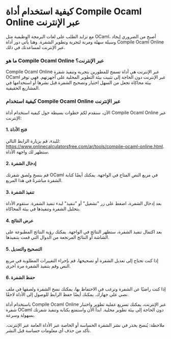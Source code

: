 كيفية استخدام أداة Compile Ocaml Online عبر الإنترنت
====================================================

مع تزايد الطلب على لغات البرمجة الوظيفية مثل OCaml، أصبح من الضروري إيجاد وسيلة سهلة ومرنة لتجربة وتطوير الشفرة. وهنا يأتي دور أداة Compile Ocaml Online عبر الإنترنت لمساعدتك في ذلك.

### ما هو Compile Ocaml Online عبر الإنترنت؟

Compile Ocaml Online عبر الإنترنت هي أداة تسمح للمطورين بتجربة وتنفيذ شفرة OCaml عبر الإنترنت دون الحاجة إلى تثبيت بيئة التطوير المحلية على أجهزتهم. فهي توفر بيئة محاكاة تجعل من السهل اختبار وتصحيح الشفرة قبل نشرها أو استخدامها في المشاريع الحقيقية.

### كيفية استخدام Compile Ocaml Online عبر الإنترنت

الآن، سنقدم لكم خطوات بسيطة حول كيفية استخدام أداة Compile Ocaml Online عبر الإنترنت:

#### 1. فتح الأداة

للبدء، قم بزيارة الرابط التالي: <https://www.onlinecalculatorsfree.com/ar/tools/compile-ocaml-online.html>. ستظهر لك واجهة الأداة.

#### 2. إدخال الشفرة

قم بنسخ ولصق شفرتك OCaml في مربع النص المتاح في الواجهة. يمكنك أيضًا كتابة الشفرة مباشرةً في هذا المربع.

#### 3. تنفيذ الشفرة

بعد إدخال الشفرة، اضغط على زر "تشغيل" أو "تنفيذ" لبدء تنفيذ الشفرة. ستقوم الأداة بتحليل الشفرة وتنفيذها في بيئة المحاكاة.

#### 4. عرض النتائج

بعد اكتمال تنفيذ الشفرة، ستظهر النتائج في الواجهة. يمكنك رؤية النتائج المطبوعة على الشاشة أو النتائج المرتجعة من الدوال التي قمت بتنفيذها.

#### 5. التصحيح والتعديل

إذا كنت تحتاج إلى تعديل الشفرة أو تصحيحها، قم بإجراء التغييرات المطلوبة في مربع النص وقم بتنفيذ الشفرة مرة أخرى.

#### 6. حفظ الشفرة

إذا كنت راضيًا عن الشفرة وترغب في الاحتفاظ بها، يمكنك نسخ الشفرة ولصقها في ملف نصي على جهازك. يمكنك أيضًا حفظ الرابط للوصول إلى الأداة لاحقًا.

باستخدام أداة Compile Ocaml Online عبر الإنترنت، يمكنك تسريع عملية تطوير واختبار شفرة OCaml دون الحاجة إلى بيئة تطوير محلية. ابدأ الآن واستمتع بكتابة وتنفيذ شفرتك بسهولة وسرعة.

ملاحظة: يُنصح بحذر في نشر الشفرة الحساسة أو الخاصة عبر الأداة العامة عبر الإنترنت. تأكد من حذف أي معلومات حساسة قبل النشر.
